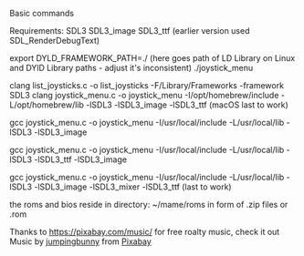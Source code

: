 Basic commands

Requirements:
SDL3
SDL3_image
SDL3_ttf (earlier version used SDL_RenderDebugText)

export DYLD_FRAMEWORK_PATH=./ (here goes path of LD Library on Linux and DYlD Library paths - adjust it's inconsistent)
./joystick_menu

clang list_joysticks.c -o list_joysticks -F/Library/Frameworks -framework SDL3
clang joystick_menu.c -o joystick_menu -I/opt/homebrew/include -L/opt/homebrew/lib -lSDL3 -lSDL3_image -lSDL3_ttf (macOS last to work)

gcc joystick_menu.c -o joystick_menu -I/usr/local/include -L/usr/local/lib -lSDL3 -lSDL3_image

gcc joystick_menu.c -o joystick_menu -I/usr/local/include -L/usr/local/lib -lSDL3 -lSDL3_ttf -lSDL3_image

gcc joystick_menu.c -o joystick_menu -I/usr/local/include -L/usr/local/lib -lSDL3 -lSDL3_image -lSDL3_mixer -lSDL3_ttf (last to work)

the roms and bios reside in directory:
~/mame/roms in form of .zip files or .rom

Thanks to https://pixabay.com/music/ for free roalty music, check it out
Music by <a href="https://pixabay.com/users/jumpingbunny-47869633/?utm_source=link-attribution&utm_medium=referral&utm_campaign=music&utm_content=359782">jumpingbunny</a> from <a href="https://pixabay.com/music//?utm_source=link-attribution&utm_medium=referral&utm_campaign=music&utm_content=359782">Pixabay</a>
